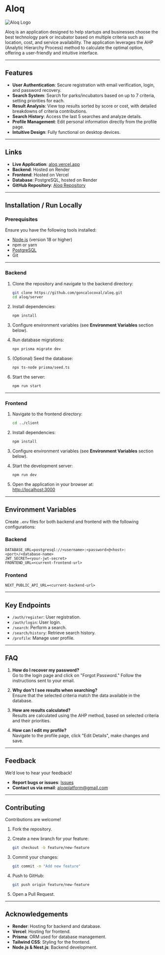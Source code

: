 # Aloq

![Aloq Logo](https://aloq.vercel.app/_next/image?url=%2Fimages%2Flogo-nobg.png&w=256&q=75)

Aloq is an application designed to help startups and businesses choose the best technology park or incubator based on multiple criteria such as location, cost, and service availability. The application leverages the AHP (Analytic Hierarchy Process) method to calculate the optimal option, offering a user-friendly and intuitive interface.

---

## Features

- **User Authentication**: Secure registration with email verification, login, and password recovery.  
- **Search System**: Search for parks/incubators based on up to 7 criteria, setting priorities for each.  
- **Result Analysis**: View top results sorted by score or cost, with detailed breakdowns of criteria contributions.  
- **Search History**: Access the last 5 searches and analyze details.  
- **Profile Management**: Edit personal information directly from the profile page.  
- **Intuitive Design**: Fully functional on desktop devices.  

---

## Links

- **Live Application**: [aloq.vercel.app](https://aloq.vercel.app)  
- **Backend**: Hosted on Render  
- **Frontend**: Hosted on Vercel  
- **Database**: PostgreSQL, hosted on Render  
- **GitHub Repository**: [Aloq Repository](https://github.com/goncalocoval/aloq)  

---

## Installation / Run Locally

### Prerequisites

Ensure you have the following tools installed:  

- [Node.js](https://nodejs.org/) (version 18 or higher)  
- npm or yarn  
- [PostgreSQL](https://www.postgresql.org/)  
- Git  

---

### Backend

1. Clone the repository and navigate to the backend directory:  
   ```bash
   git clone https://github.com/goncalocoval/aloq.git
   cd aloq/server
   ```

2. Install dependencies:  
   ```bash
   npm install
   ```

3. Configure environment variables (see **Environment Variables** section below).  

4. Run database migrations:  
   ```bash
   npx prisma migrate dev
   ```

5. (Optional) Seed the database:  
   ```bash
   npx ts-node prisma/seed.ts
   ```

6. Start the server:  
   ```bash
   npm run start
   ```

---

### Frontend

1. Navigate to the frontend directory:  
   ```bash
   cd ../client
   ```

2. Install dependencies:  
   ```bash
   npm install
   ```

3. Configure environment variables (see **Environment Variables** section below).  

4. Start the development server:  
   ```bash
   npm run dev
   ```

5. Open the application in your browser at:  
   [http://localhost:3000](http://localhost:3000)

---

## Environment Variables

Create `.env` files for both backend and frontend with the following configurations:  

### Backend  
```env
DATABASE_URL=postgresql://<username>:<password>@<host>:<port>/<database-name>
JWT_SECRET=<your-jwt-secret>
FRONTEND_URL=<current-frontend-url>
```

### Frontend  
```env
NEXT_PUBLIC_API_URL=<current-backend-url>
```

---

## Key Endpoints

- `/auth/register`: User registration.  
- `/auth/login`: User login.  
- `/search`: Perform a search.  
- `/search/history`: Retrieve search history.  
- `/profile`: Manage user profile.  

---

## FAQ

1. **How do I recover my password?**  
   Go to the login page and click on "Forgot Password." Follow the instructions sent to your email.  

2. **Why don't I see results when searching?**  
   Ensure that the selected criteria match the data available in the database.  

3. **How are results calculated?**  
   Results are calculated using the AHP method, based on selected criteria and their priorities.  

4. **How can I edit my profile?**  
   Navigate to the profile page, click "Edit Details", make changes and save.  

---

## Feedback

We’d love to hear your feedback!  

- **Report bugs or issues**: [Issues](https://github.com/goncalocoval/aloq/issues)  
- **Contact us via email**: aloqplatform@gmail.com  

---

## Contributing

Contributions are welcome!  

1. Fork the repository.  
2. Create a new branch for your feature:  
   ```bash
   git checkout -b feature/new-feature
   ```  

3. Commit your changes:  
   ```bash
   git commit -m "Add new feature"
   ```  

4. Push to GitHub:  
   ```bash
   git push origin feature/new-feature
   ```  

5. Open a Pull Request.  

---

## Acknowledgements

- **Render**: Hosting for backend and database.  
- **Vercel**: Hosting for frontend.  
- **Prisma**: ORM used for database management.  
- **Tailwind CSS**: Styling for the frontend.  
- **Node.js & Nest.js**: Backend development.  